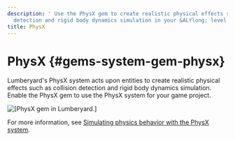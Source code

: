```yaml
---
description: ' Use the PhysX gem to create realistic physical effects such as collision
  detection and rigid body dynamics simulation in your &ALYlong; level. '
title: PhysX
---
```

# PhysX {#gems-system-gem-physx}

Lumberyard's PhysX system acts upon entities to create realistic physical effects such as collision detection and rigid body dynamics simulation\. Enable the PhysX gem to use the PhysX system for your game project\.

![\[PhysX gem in Lumberyard.\]](/images/userguide/gems/gems-system-physx.png)

For more information, see [Simulating physics behavior with the PhysX system](/docs/userguide/nvidia/physx/intro.md)\.